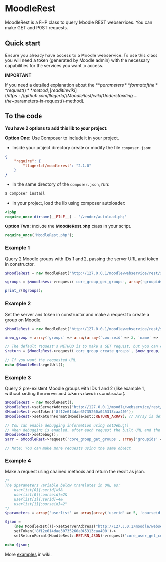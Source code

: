# MoodleRest

MoodleRest is a PHP class to query Moodle REST webservices. You can make GET and POST requests.

## Quick start

Ensure you already have access to a Moodle webservice. To use this class you will need a token (generated by Moodle admin) with the necessary capabilities for the services you want to access.

**IMPORTANT**

If you need a detailed explanation about the **$parameters** format of the **request()** method, [read it in wiki](https://github.com/llagerlof/MoodleRest/wiki/Understanding-the-$parameters-in-request()-method).

## To the code

**You have 2 options to add this lib to your project:**

**Option One:** Use Composer to include it in your project.

- Inside your project directory create or modify the file `composer.json`:

```json
{
    "require": {
        "llagerlof/moodlerest": "2.4.0"
    }
}
```

- In the same directory of the `composer.json`, run:
```bash
$ composer install
```

- In your project, load the lib using composer autoloader:

```php
<?php
require_once dirname(__FILE__) . '/vendor/autoload.php'
```

**Option Two:** Include the **MoodleRest.php** class in your script.

```php
require_once('MoodleRest.php');
```



### Example 1

Query 2 Moodle groups with IDs 1 and 2, passing the server URL and token in constructor.

```php
$MoodleRest = new MoodleRest('http://127.0.0.1/moodle/webservice/rest/server.php', '8f12e614dae30735260a045313caa400');

$groups = $MoodleRest->request('core_group_get_groups', array('groupids' => array(1,2)));

print_r($groups);
```

### Example 2

Set the server and token in constructor and make a request to create a group on Moodle.

```php
$MoodleRest = new MoodleRest('http://127.0.0.1/moodle/webservice/rest/server.php', '8f12e614dae30735260a045313caa400');

$new_group = array('groups' => array(array('courseid' => 2, 'name' => 'Group name', 'description' => 'Group description')));

// The default request's METHOD is to make a GET request, but you can change it to POST. This is recommended when inserting and updating data.
$return = $MoodleRest->request('core_group_create_groups', $new_group, MoodleRest::METHOD_POST);

// If you want the requested URL
echo $MoodleRest->getUrl();
```

### Example 3

Query 2 pre-existent Moodle groups with IDs 1 and 2 (like example 1, without setting the server and token values in constructor).

```php
$MoodleRest = new MoodleRest();
$MoodleRest->setServerAddress("http://127.0.0.1/moodle/webservice/rest/server.php");
$MoodleRest->setToken('8f12e614dae30735260a045313caa400');
$MoodleRest->setReturnFormat(MoodleRest::RETURN_ARRAY); // Array is default. You can use RETURN_JSON or RETURN_XML too.

// You can enable debugging information using setDebug()
// When debugging is enabled, after each request the built URL and the result returned by the webservice function are printed to the standard output.
$MoodleRest->setDebug();
$arr = $MoodleRest->request('core_group_get_groups', array('groupids' => array(1,2)), MoodleRest::METHOD_GET);

// Note: You can make more requests using the same object
```

### Example 4

Make a request using chained methods and return the result as json.

```php
/*
The $parameters variable below translates in URL as:
    userlist[0][userid]=5&
    userlist[0][courseid]=2&
    userlist[1][userid]=4&
    userlist[1][courseid]=2"
*/
$parameters = array('userlist' => array(array('userid' => 5, 'courseid' => 2), array('userid' => 4, 'courseid' => 2)));

$json =
    (new MoodleRest())->setServerAddress("http://127.0.0.1/moodle/webservice/rest/server.php")->
    setToken('8f12e614dae30735260a045313caa400')->
    setReturnFormat(MoodleRest::RETURN_JSON)->request('core_user_get_course_user_profiles', $parameters);

echo $json;
```

More [examples](https://github.com/llagerlof/MoodleRest/wiki/MoodleRest-examples) in wiki.
